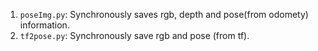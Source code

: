 1. `poseImg.py`: Synchronously saves rgb, depth and pose(from odomety) information.  
2. `tf2pose.py`: Synchronously save rgb and pose (from tf).
